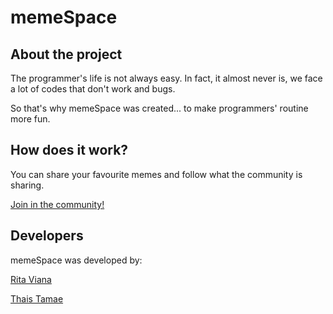 # memeSpace

## About the project

The programmer's life is not always easy. In fact, it almost never is, we face a lot of codes that don't work and bugs.

So that's why memeSpace was created... to make programmers' routine more fun.

## How does it work?

You can share your favourite memes and follow what the community is sharing.

[Join in the community!](https://memespace.netlify.app/)

## Developers

memeSpace was developed by:

[Rita Viana](https://github.com/ritavianarib)

[Thais Tamae](https://github.com/thaistamae)
